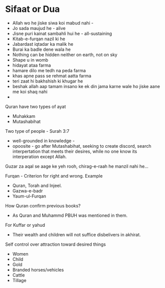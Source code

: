 # Sifaat or Dua

- Allah wo he jiske siwa koi mabud nahi -
- Jo sada maujud he - alive
- Jisne puri kainat sambahli hui he - all-sustaining
- Kitab-e-furqan nazil ki he
- Jabardast iqtadar ka malik he
- Burai ka badle dene wala he
- Nothing can be hidden neither on earth, not on sky
- Shape u in womb
- hidayat ataa farma
- hamare dilo me tedh na peda farma
- khas apne pass se rehmat aatta farma
- teri zaat hi bakhshish ki khugar he
- beshak allah aap tamam insano ke ek din jama karne wale ho jiske aane me koi shaq nahi
-

Quran have two types of ayat

- Muhakkam
- Mutashabihat

Two type of people - Surah 3:7

- well-grounded in knowledge -
- opoosite - go after Mutashabihat, seeking to create discord, search interpertation that meets their desires, while no one know its interperation except Allah.

Guzar za aqal se aage ke yeh rooh, chirag-e-raah he manzil nahi he...

Furqan - Criterion for right and wrong. Example

- Quran, Torah and Injeel.
- Gazwa-e-badr
- Yaum-ul-Furqan

How Quran confirm previous books?

- As Quran and Muhammd PBUH was mentioned in them.

For Kuffar or yahud

- Their wealth and children will not suffice disbelivers in akhirat.

Self control over attraction toward desired things

- Women
- Child
- Gold
- Branded horses/vehicles
- Cattle
- Tillage
